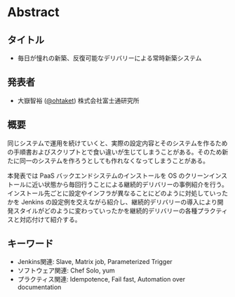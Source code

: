 Abstract
========

タイトル
--------

* 毎日が憧れの新築、反復可能なデリバリーによる常時新築システム

発表者
------

* 大嶽智裕 ([@ohtaket](https://twitter.com/#!/ohtaket)) 株式会社富士通研究所

概要
----

同じシステムで運用を続けていくと、実際の設定内容とそのシステムを作るための手順書およびスクリプトとで食い違いが生じてしまうことがある。そのため新たに同一のシステムを作ろうとしても作れなくなってしまうことがある。

本発表では
PaaS バックエンドシステムのインストールを OS のクリーンインストールに近い状態から毎回行うことによる継続的デリバリーの事例紹介を行う。インストール先ごとに設定やインフラが異なることにどのように対処していったかを Jenkins の設定例を交えながら紹介し、継続的デリバリーの導入により開発スタイルがどのように変わっていったかを継続的デリバリーの各種プラクティスと対応付けて紹介する。

キーワード
----------

* Jenkins関連: Slave, Matrix job, Parameterized Trigger
* ソフトウェア関連: Chef Solo, yum
* プラクティス関連: Idempotence, Fail fast, Automation over documentation

